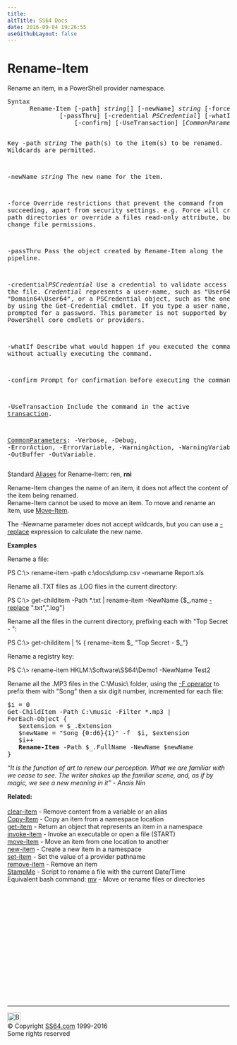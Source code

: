 ```yaml
---
title:
altTitle: SS64 Docs
date: 2016-09-04 19:26:55
useGithubLayout: false
---
```

<!-- #BeginLibraryItem "/Library/head_ps.lbi" --><!-- #EndLibraryItem --><h1>Rename-Item</h1> 
<p>Rename an item, in a PowerShell provider namespace.</p>
<pre>Syntax
      Rename-Item [-path] <i>string</i>[] [-newName] <i>string</i> [-force]
              [-passThru] [-credential <i>PSCredential</i>] [-whatIf]
                  [-confirm] [-UseTransaction] [<i>CommonParameters</i>]

Key
   -path <i>string</i>
       The path(s) to the item(s) to be renamed. Wildcards are permitted.

   -newName <i>string</i> 
       The new name for the item.

   -force
       Override restrictions that prevent the command from succeeding, apart
       from security settings. e.g. Force will create file path directories 
       or override a files read-only attribute, but will not change file permissions.

   -passThru 
        Pass the object created by Rename-Item along the pipeline. 

   -credential<i>PSCredential</i>
       Use a credential to validate access to the file. <i>Credential</i> represents
       a user-name, such as "User64" or "Domain64\User64", or a PSCredential
       object, such as the one retrieved by using the Get-Credential cmdlet.
       If you type a user name, you will be prompted for a password.
       This parameter is not supported by any PowerShell core cmdlets or providers.
 
   -whatIf
       Describe what would happen if you executed the command without
       actually executing the command.

   -confirm
       Prompt for confirmation before executing the command.

   -UseTransaction
       Include the command in the active <a href="syntax-transactions.html">transaction</a>.

   <a href="common.html">CommonParameters</a>:
       -Verbose, -Debug, -ErrorAction, -ErrorVariable, -WarningAction, -WarningVariable,
       -OutBuffer -OutVariable.</pre>
<p>Standard <a href="get-alias.html">Aliases</a> for Rename-Item:<span class="code"> ren, <b>rni</b></span></p>
<p>Rename-Item  changes the name of an item, it does not affect the content of the item being renamed.<br>
Rename-Item cannot be used to move an item. To move and rename an item, use  <a href="move-item.html">Move-Item</a>.</p>
<p>The <span class="code">-Newname</span> parameter does not accept wildcards, but you can use  a <span class="code"><a href="replace.html">-replace</a></span> expression to calculate  the new name. </p>
<p><b>Examples</b></p>
<p>Rename a file:</p>
<p class="code">PS C:\&gt; rename-item -path c:\docs\dump.csv -newname Report.xls</p>
<p>Rename all .TXT files as .LOG files in the current  directory:</p>
<p><span class="code">PS C:\&gt; get-childitem -Path *.txt | rename-item -NewName {$_.name <a href="replace.html">-replace</a> ".txt",".log"}</span></p>
<p>Rename all the files in the current directory, prefixing each with "Top Secret - ":</p>
<p><span class="code">PS C:\&gt; get-childitem | % { rename-item $_ "Top Secret - $_"} </span></p>
<p>Rename  a registry key:</p>
<p><span class="code">PS C:\&gt; rename-item HKLM:\Software\SS64\Demo1 -NewName Test2</span></p>
<p>Rename all the .MP3 files in the C:\Music\ folder, using the <a href="syntax-f-operator.html">-F operator</a> to prefix them with "Song" then a six digit number, incremented for each file:</p>
<pre>$i = 0
Get-ChildItem -Path C:\music -Filter *.mp3 |
ForEach-Object {
   $extension = $_.Extension
   $newName = "Song {0:d6}{1}" -f  $i, $extension
   $i++
   <b>Rename-Item</b> -Path $_.FullName -NewName $newName
}</pre>
<p class="quote"><i>“It is the function of art to renew our perception. What we are familiar with we cease to see. The writer shakes up the familiar scene, and, as if by magic, we see a new meaning in it” - Anais Nin</i></p>
<p><b>Related:</b><br>
<br>
<a href="clear-item.html">clear-item</a> - Remove content from a variable or an alias<br>
<a href="copy-item.html">Copy-Item</a> - Copy an item from a namespace location<br>
<a href="get-item.html">get-item</a> - Return an object that represents an item in a namespace<br>
<a href="invoke-item.html">invoke-item</a> - Invoke an executable or open a file (START)<br>
<a href="move-item.html">move-item</a> - Move an item from one location to another<br>
<a href="new-item.html">new-item</a> - Create a new item in a namespace<br>
<a href="set-item.html">set-item</a> - Set the value of a provider pathname<br>
<a href="remove-item.html">remove-item</a> - Remove an item<br>
<a href="syntax-stampme.html">StampMe</a> - Script to rename a file with the current Date/Time<br>
Equivalent bash command: <a href="../bash/mv.html">mv</a> - Move or rename files or directories</p><!-- #BeginLibraryItem "/Library/foot_ps.lbi" --><p>
<!-- PowerShell300 -->
<ins class="adsbygoogle" style="display:inline-block;width:300px;height:250px" data-ad-client="ca-pub-6140977852749469" data-ad-slot="6253539900"></ins>
<script>
(adsbygoogle = window.adsbygoogle || []).push({});
</script></p>
<hr>
<div id="bl" class="footer"><a href="rename-item.html#"><img src="../images/top.png" width="30" height="22" alt="Back to the Top"></a></div>
<div id="br" class="footer, tagline">© Copyright <a href="../index.html">SS64.com</a> 1999-2016<br>
Some rights reserved</div><!-- #EndLibraryItem -->

